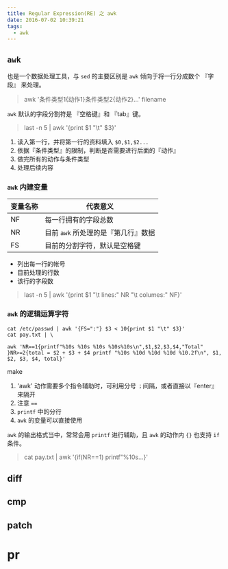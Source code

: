 ```yaml
---
title: Regular Expression(RE) 之 awk
date: 2016-07-02 10:39:21
tags:
  - awk
---
```

## `awk`

也是一个数据处理工具，与 `sed` 的主要区别是 `awk` 倾向于将一行分成数个 『字段』 来处理。

> awk '条件类型1{动作1}条件类型2{动作2}...' filename

`awk` 默认的字段分割符是 『空格键』和 『tab』键。

> last -n 5 | awk '{print $1 "\t" $3}'

<!-- more -->
1. 读入第一行，并将第一行的资料填入 `$0,$1,$2...`
2. 依据『条件类型』的限制，判断是否需要进行后面的『动作』
3. 做完所有的动作与条件类型
4. 处理后续内容

### `awk` 内建变量

变量名称 | 代表意义
---|---
NF | 每一行拥有的字段总数
NR | 目前 `awk` 所处理的是『第几行』数据
FS | 目前的分割字符，默认是空格键

- 列出每一行的帐号
- 目前处理的行数
- 该行的字段数

> last -n 5 | awk '{print $1 "\t lines:" NR "\t columes:" NF}'

### `awk` 的逻辑运算字符

```
cat /etc/passwd | awk '{FS=":"} $3 < 10{print $1 "\t" $3}'
cat pay.txt | \

awk 'NR==1{printf"%10s %10s %10s %10s%10s\n",$1,$2,$3,$4,"Total" }NR>=2{total = $2 + $3 + $4 printf "%10s %10d %10d %10d %10.2f\n", $1, $2, $3, $4, total}'
```
make
1. 'awk' 动作需要多个指令辅助时，可利用分号 `；`间隔，或者直接以『enter』来隔开
2. 注意 `==`
3. `printf` 中的分行
4. `awk` 的变量可以直接使用

`awk` 的输出格式当中，常常会用 `printf` 进行辅助，且 `awk` 的动作内 `{}` 也支持 `if` 条件。

> cat pay.txt |  awk '{if(NR==1) printf"%10s...}'

## diff



## cmp
## patch


# pr
